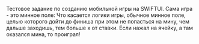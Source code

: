 Тестовое задание по созданию мобильной игры на SWIFTUI.
Сама игра - это минное поле: Что касается логики игры, обычное минное поле, целью которого дойти до финиша при этом не попасться на мину, чем дальше заходишь, тем больше x от ставки. 
Если нажал на ячейку, а там оказался мина, то проиграл!
